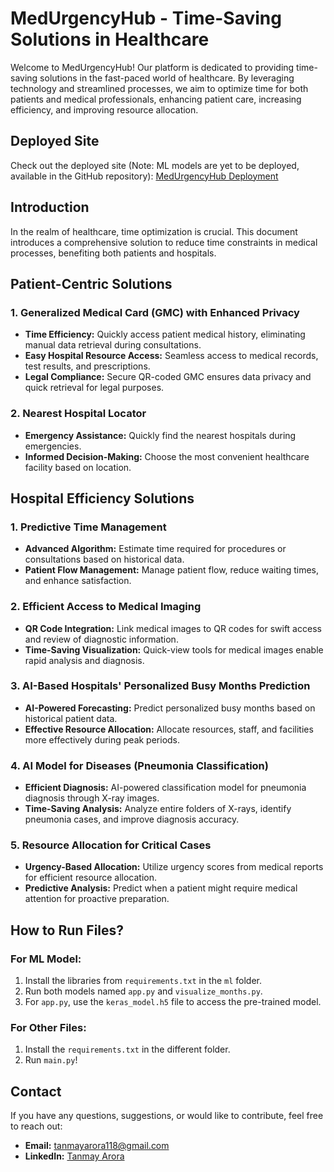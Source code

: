 # MedUrgencyHub - Time-Saving Solutions in Healthcare

Welcome to MedUrgencyHub! Our platform is dedicated to providing time-saving solutions in the fast-paced world of healthcare. By leveraging technology and streamlined processes, we aim to optimize time for both patients and medical professionals, enhancing patient care, increasing efficiency, and improving resource allocation.

## Deployed Site

Check out the deployed site (Note: ML models are yet to be deployed, available in the GitHub repository):
[MedUrgencyHub Deployment](https://medurgencyhub.onrender.com/)

## Introduction

In the realm of healthcare, time optimization is crucial. This document introduces a comprehensive solution to reduce time constraints in medical processes, benefiting both patients and hospitals.

## Patient-Centric Solutions

### 1. Generalized Medical Card (GMC) with Enhanced Privacy

- **Time Efficiency:** Quickly access patient medical history, eliminating manual data retrieval during consultations.
- **Easy Hospital Resource Access:** Seamless access to medical records, test results, and prescriptions.
- **Legal Compliance:** Secure QR-coded GMC ensures data privacy and quick retrieval for legal purposes.

### 2. Nearest Hospital Locator

- **Emergency Assistance:** Quickly find the nearest hospitals during emergencies.
- **Informed Decision-Making:** Choose the most convenient healthcare facility based on location.

## Hospital Efficiency Solutions

### 1. Predictive Time Management

- **Advanced Algorithm:** Estimate time required for procedures or consultations based on historical data.
- **Patient Flow Management:** Manage patient flow, reduce waiting times, and enhance satisfaction.

### 2. Efficient Access to Medical Imaging

- **QR Code Integration:** Link medical images to QR codes for swift access and review of diagnostic information.
- **Time-Saving Visualization:** Quick-view tools for medical images enable rapid analysis and diagnosis.

### 3. AI-Based Hospitals' Personalized Busy Months Prediction

- **AI-Powered Forecasting:** Predict personalized busy months based on historical patient data.
- **Effective Resource Allocation:** Allocate resources, staff, and facilities more effectively during peak periods.

### 4. AI Model for Diseases (Pneumonia Classification)

- **Efficient Diagnosis:** AI-powered classification model for pneumonia diagnosis through X-ray images.
- **Time-Saving Analysis:** Analyze entire folders of X-rays, identify pneumonia cases, and improve diagnosis accuracy.

### 5. Resource Allocation for Critical Cases

- **Urgency-Based Allocation:** Utilize urgency scores from medical reports for efficient resource allocation.
- **Predictive Analysis:** Predict when a patient might require medical attention for proactive preparation.

## How to Run Files?

### For ML Model:

1. Install the libraries from `requirements.txt` in the `ml` folder.
2. Run both models named `app.py` and `visualize_months.py`.
3. For `app.py`, use the `keras_model.h5` file to access the pre-trained model.

### For Other Files:

1. Install the `requirements.txt` in the different folder.
2. Run `main.py`!

## Contact

If you have any questions, suggestions, or would like to contribute, feel free to reach out:

- **Email:** [tanmayarora118@gmail.com](mailto:tanmayarora118@gmail.com)
- **LinkedIn:** [Tanmay Arora](https://www.linkedin.com/in/tanmaycode1)

